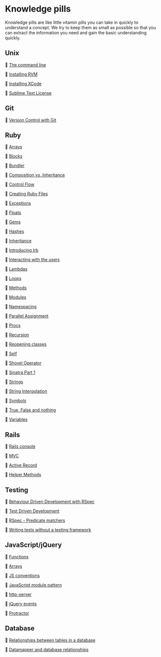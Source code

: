 # Knowledge pills

Knowledge pills are like little vitamin pills you can take in quickly to understand a concept. We try to keep them as small as possible so that you can extract the information you need and gain the basic understanding quickly.

## Unix
:pill: [The command line](https://github.com/makersacademy/course/blob/master/pills/command_line.md)

:pill: [Installing RVM](https://github.com/makersacademy/course/blob/master/pills/installing_rvm.md)

:pill: [Installing XCode](https://github.com/makersacademy/course/blob/master/pills/installing_xcode.md)

:pill: [Sublime Text License](https://github.com/makersacademy/course/blob/master/pills/sublime_text.md)

## Git
:pill: [Version Control with Git](https://github.com/makersacademy/course/blob/master/pills/git.md)

## Ruby

:pill: [Arrays](https://github.com/makersacademy/course/blob/master/pills/arrays.md)

:pill: [Blocks](https://github.com/makersacademy/course/blob/master/pills/blocks.md)

:pill: [Bundler](https://github.com/makersacademy/course/blob/master/pills/bundler.md)

:pill: [Composition vs. Inheritance](https://github.com/makersacademy/course/blob/master/pills/composition_vs_inheritance.md)

:pill: [Control Flow](https://github.com/makersacademy/course/blob/master/pills/control_flow.md)

:pill: [Creating Ruby Files](https://github.com/makersacademy/course/blob/master/pills/files.md)

:pill: [Exceptions](https://github.com/makersacademy/course/blob/master/pills/exceptions.md)

:pill: [Floats](https://github.com/makersacademy/course/blob/master/pills/floats.md)

:pill: [Gems](https://github.com/makersacademy/course/blob/master/pills/gems.md)

:pill: [Hashes](https://github.com/makersacademy/course/blob/master/pills/hashes.md)

:pill: [Inheritance](https://github.com/makersacademy/course/blob/master/pills/inheritance.md)

:pill: [Introducing Irb](https://github.com/makersacademy/course/blob/master/pills/irb.md)

:pill: [Interacting with the users](https://github.com/makersacademy/course/blob/master/pills/user_interaction.md)

:pill: [Lambdas](https://github.com/makersacademy/course/blob/master/pills/lambdas.md)

:pill: [Loops](https://github.com/makersacademy/course/blob/master/pills/loops.md)

:pill: [Methods](https://github.com/makersacademy/course/blob/master/pills/methods.md)

:pill: [Modules](https://github.com/makersacademy/course/blob/master/pills/modules.md)

:pill: [Namespacing](https://github.com/makersacademy/course/blob/master/pills/namespacing.md)

:pill: [Parallel Assignment](https://github.com/makersacademy/course/blob/master/pills/parallel_assignment.md)

:pill: [Procs](https://github.com/makersacademy/course/blob/master/pills/procs.md)

:pill: [Recursion](https://github.com/makersacademy/course/blob/master/pills/recursion.md)

:pill: [Reopening classes](https://github.com/makersacademy/course/blob/master/pills/reopening_classes.md)

:pill: [Self](https://github.com/makersacademy/course/blob/master/pills/self.md)

:pill: [Shovel Operator](https://github.com/makersacademy/course/blob/master/pills/shovel_operator.md)

:pill: [Sinatra Part 1](https://github.com/makersacademy/course/blob/master/pills/sinatra_1.md)

:pill: [Strings](https://github.com/makersacademy/course/blob/master/pills/strings.md)

:pill: [String Interpolation](https://github.com/makersacademy/course/blob/master/pills/string_interpolation.md)

:pill: [Symbols](https://github.com/makersacademy/course/blob/master/pills/symbols.md)

:pill: [True, False and nothing](https://github.com/makersacademy/course/blob/master/pills/boolean.md)

:pill: [Variables](https://github.com/makersacademy/course/blob/master/pills/variables.md)


## Rails

:pill: [Rails console](pills/rails_console.md)

:pill: [MVC](pills/mvc.md)

:pill: [Active Record](pills/activerecord.md)

:pill: [Helper Methods](pills/rails_helpers.md)


## Testing

:pill: [Behaviour Driven Development with RSpec](https://github.com/makersacademy/course/blob/master/pills/rspec.md)

:pill: [Test Driven Development](https://github.com/makersacademy/course/blob/master/pills/tdd.md)

:pill: [RSpec - Predicate matchers](https://github.com/makersacademy/course/blob/master/pills/rspec_predicate.md)

:pill: [Writing tests without a testing framework](https://github.com/makersacademy/course/blob/master/pills/writing_tests_without_a_testing_framework.md)

## JavaScript/jQuery

:pill: [Functions](https://github.com/makersacademy/course/blob/master/pills/js_functions.md)

:pill: [Arrays](https://github.com/makersacademy/course/blob/master/pills/js_arrays.md)

:pill: [JS conventions](https://github.com/makersacademy/course/blob/master/pills/js_conventions.md)

:pill: [JavaScript module pattern](https://github.com/makersacademy/course/blob/master/pills/javascript_module_pattern.md)

:pill: [http-server](https://github.com/makersacademy/course/blob/master/pills/http_server.md)

:pill: [jQuery events](https://github.com/makersacademy/course/blob/master/pills/jquery_events.md)

:pill: [Protractor](https://github.com/makersacademy/course/blob/master/pills/protractor.md)

## Database

:pill: [Relationships between tables in a database](https://github.com/makersacademy/course/blob/master/pills/db_relationships.md)

:pill: [Datamapper and database relationships](https://github.com/makersacademy/course/blob/master/pills/dm_db_relationships.md)
